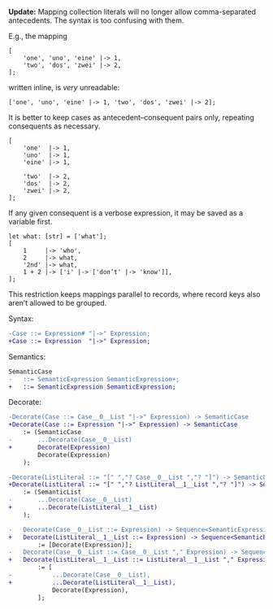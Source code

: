 **Update:** Mapping collection literals will no longer allow comma-separated antecedents. The syntax is too confusing with them.

E.g., the mapping
```
[
	'one', 'uno', 'eine' |-> 1,
	'two', 'dos', 'zwei' |-> 2,
];
```
written inline, is *very* unreadable:
```
['one', 'uno', 'eine' |-> 1, 'two', 'dos', 'zwei' |-> 2];
```
It is better to keep cases as antecedent–consequent pairs only, repeating consequents as necessary.
```
[
	'one'  |-> 1,
	'uno'  |-> 1,
	'eine' |-> 1,

	'two'  |-> 2,
	'dos'  |-> 2,
	'zwei' |-> 2,
];
```
If any given consequent is a verbose expression, it may be saved as a variable first.
```
let what: [str] = ['what'];
[
	1     |-> 'who',
	2     |-> what,
	'2nd' |-> what,
	1 + 2 |-> ['i' |-> ['don’t' |-> 'know']],
];
```
This restriction keeps mappings parallel to records, where record keys also aren’t allowed to be grouped.

Syntax:
```diff
-Case ::= Expression# "|->" Expression;
+Case ::= Expression  "|->" Expression;
```

Semantics:
```diff
SemanticCase
-	::= SemanticExpression SemanticExpression+;
+	::= SemanticExpression SemanticExpression;
```

Decorate:
```diff
-Decorate(Case ::= Case__0__List "|->" Expression) -> SemanticCase
+Decorate(Case ::= Expression "|->" Expression) -> SemanticCase
	:= (SemanticCase
-		...Decorate(Case__0__List)
+		Decorate(Expression)
		Decorate(Expression)
	);

-Decorate(ListLiteral ::= "[" ","? Case__0__List ","? "]") -> SemanticList
+Decorate(ListLiteral ::= "[" ","? ListLiteral__1__List ","? "]") -> SemanticList
	:= (SemanticList
-		...Decorate(Case__0__List)
+		...Decorate(ListLiteral__1__List)
	);

-	Decorate(Case__0__List ::= Expression) -> Sequence<SemanticExpression>
+	Decorate(ListLiteral__1__List ::= Expression) -> Sequence<SemanticExpression>
		:= [Decorate(Expression)];
-	Decorate(Case__0__List ::= Case__0__List "," Expression) -> Sequence<SemanticExpression>
+	Decorate(ListLiteral__1__List ::= ListLiteral__1__List "," Expression) -> Sequence<SemanticExpression>
		:= [
-			...Decorate(Case__0__List),
+			...Decorate(ListLiteral__1__List),
			Decorate(Expression),
		];
```
